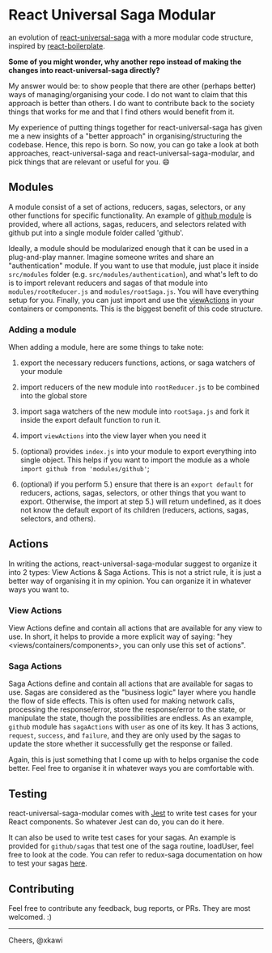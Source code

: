 
# React Universal Saga Modular

an evolution of [react-universal-saga](https://github.com/xkawi/react-universal-saga) with a more modular code structure, inspired by [react-boilerplate](https://github.com/mxstbr/react-boilerplate).

**Some of you might wonder, why another repo instead of making the changes into react-universal-saga directly?**

My answer would be: to show people that there are other (perhaps better) ways of managing/organising your code. I do not want to claim that this approach is better than others. I do want to contribute back to the society things that works for me and that I find others would benefit from it.

My experience of putting things together for react-universal-saga has given me a new insights of a "better approach" in organising/structuring the codebase. Hence, this repo is born. So now, you can go take a look at both approaches, react-universal-saga and react-universal-saga-modular, and pick things that are relevant or useful for you. :smile:

## Modules

A module consist of a set of actions, reducers, sagas, selectors, or any other functions for specific functionality. An example of [github module](https://github.com/xkawi/react-universal-saga-modular/tree/master/src/modules/github) is provided, where all actions, sagas, reducers, and selectors related with github put into a single module folder called 'github'.

Ideally, a module should be modularized enough that it can be used in a plug-and-play manner. Imagine someone writes and share an "authentication" module. If you want to use that module, just place it inside `src/modules` folder (e.g. `src/modules/authentication`), and what's left to do is to import relevant reducers and sagas of that module into `modules/rootReducer.js` and `modules/rootSaga.js`. You will have everything setup for you. Finally, you can just import and use the [viewActions](#view-actions) in your containers or components. This is the biggest benefit of this code structure.

### Adding a module

When adding a module, here are some things to take note:

1. export the necessary reducers functions, actions, or saga watchers of your module

2. import reducers of the new module into `rootReducer.js` to be combined into the global store

3. import saga watchers of the new module into `rootSaga.js` and fork it inside the export default function to run it.

4. import `viewActions` into the view layer when you need it

5. (optional) provides `index.js` into your module to export everything into single object. This helps if you want to import the module as a whole `import github from 'modules/github'`;

6. (optional) if you perform 5.) ensure that there is an `export default` for reducers, actions, sagas, selectors, or other things that you want to export. Otherwise, the import at step 5.) will return undefined, as it does not know the default export of its children (reducers, actions, sagas, selectors, and others).

## Actions

In writing the actions, react-universal-saga-modular suggest to organize it into 2 types: View Actions & Saga Actions. This is not a strict rule, it is just a better way of organising it in my opinion. You can organize it in whatever ways you want to.

### View Actions

View Actions define and contain all actions that are available for any view to use. In short, it helps to provide a more explicit way of saying: "hey <views/containers/components>, you can only use this set of actions".

### Saga Actions

Saga Actions define and contain all actions that are available for sagas to use. Sagas are considered as the "business logic" layer where you handle the flow of side effects. This is often used for making network calls, processing the response/error, store the response/error to the state, or manipulate the state, though the possibilities are endless. As an example, `github` module has `sagaActions` with `user` as one of its key. It has 3 actions, `request`, `success`, and `failure`, and they are only used by the sagas to update the store whether it successfully get the response or failed.

Again, this is just something that I come up with to helps organise the code better. Feel free to organise it in whatever ways you are comfortable with.

## Testing

react-universal-saga-modular comes with [Jest](http://facebook.github.io/jest/) to write test cases for your React components. So whatever Jest can do, you can do it here. 

It can also be used to write test cases for your sagas. An example is provided for `github/sagas` that test one of the saga routine, loadUser, feel free to look at the code. You can refer to redux-saga documentation on how to test your sagas [here](http://yelouafi.github.io/redux-saga/docs/advanced/Testing.html).

## Contributing

Feel free to contribute any feedback, bug reports, or PRs. They are most welcomed. :)

---

Cheers,
@xkawi
